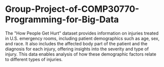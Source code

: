 # Group-Project-of-COMP30770-Programming-for-Big-Data

The "How People Get Hurt" dataset provides information on injuries treated in U.S. emergency rooms, including patient demographics such as age, sex, and race. It also includes the affected body part of the patient and the diagnosis for each injury, offering insights into the severity and type of injury. This data enables analysis of how these demographic factors relate to different types of injuries.
